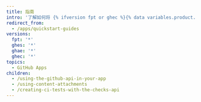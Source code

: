 ```yaml
---
title: 指南
intro: '了解如何将 {% ifversion fpt or ghec %}{% data variables.product.prodname_dotcom %}{% else %}{% data variables.product.product_name %}{% endif %} API 用于您的应用程序、持续集成，以及如何构建应用程序。'
redirect_from:
  - /apps/quickstart-guides
versions:
  fpt: '*'
  ghes: '*'
  ghae: '*'
  ghec: '*'
topics:
  - GitHub Apps
children:
  - /using-the-github-api-in-your-app
  - /using-content-attachments
  - /creating-ci-tests-with-the-checks-api
---
```


